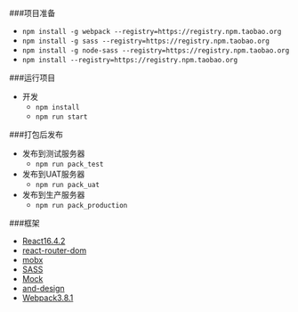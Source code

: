 ###项目准备
* `npm install -g webpack --registry=https://registry.npm.taobao.org`
* `npm install -g sass --registry=https://registry.npm.taobao.org`
* `npm install -g node-sass --registry=https://registry.npm.taobao.org`
* `npm install --registry=https://registry.npm.taobao.org`

###运行项目
* 开发
  * `npm install`
  * `npm run start`

###打包后发布
* 发布到测试服务器
  * `npm run pack_test`
* 发布到UAT服务器
  * `npm run pack_uat`
* 发布到生产服务器
  * `npm run pack_production`

###框架
* [React16.4.2](https://reactjs.org/)
* [react-router-dom](https://react-guide.github.io/react-router-cn/docs/Glossary.html)
* [mobx](https://cn.mobx.js.org/)
* [SASS](https://www.sass.hk/)
* [Mock](http://mockjs.com/)
* [and-design](https://ant.design/index-cn)
* [Webpack3.8.1](https://www.webpackjs.com/concepts/)
